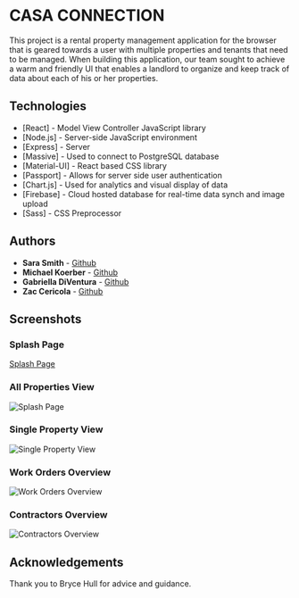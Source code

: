 # CASA CONNECTION
This project is a rental property management application for the browser that is geared towards a user with multiple properties and tenants that need to be managed. When building this application, our team sought to achieve a warm and friendly UI that enables a landlord to organize and keep track of data about each of his or her properties. 

## Technologies
* [React] - Model View Controller JavaScript library
* [Node.js] - Server-side JavaScript environment
* [Express] - Server
* [Massive] - Used to connect to PostgreSQL database
* [Material-UI] - React based CSS library
* [Passport] - Allows for server side user authentication
* [Chart.js] - Used for analytics and visual display of data
* [Firebase] - Cloud hosted database for real-time data synch and image upload
* [Sass] - CSS Preprocessor 

## Authors
* **Sara Smith** - [Github](https://github.com/saradaniellesmith)
* **Michael Koerber** - [Github](https://github.com/Mkoerber7)
* **Gabriella DiVentura** - [Github](https://github.com/celias)
* **Zac Cericola** - [Github](https://github.com/zcericola)

## Screenshots
### Splash Page
[Splash Page](https://i.imgur.com/MHu5xjm.png)

### All Properties View
![Splash Page](https://i.imgur.com/WMXcR2l.png)

### Single Property View
![Single Property View](https://i.imgur.com/uhX9saY.png)

### Work Orders Overview
![Work Orders Overview](https://i.imgur.com/OvkiujO.png)

### Contractors Overview
![Contractors Overview](https://i.imgur.com/rzoQw0a.png)

## Acknowledgements <br />
Thank you to Bryce Hull for advice and guidance.

